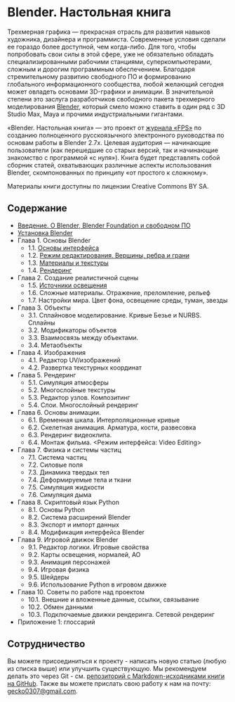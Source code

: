 # Blender. Настольная книга
Трехмерная графика — прекрасная отрасль для развития навыков художника, дизайнера и программиста. 
Современные условия сделали ее гораздо более доступной, чем когда-либо. Для того, чтобы попробовать 
свои силы в этой сфере, уже не обязательно обладать специализированными рабочими станциями, суперкомпьютерами, 
сложным и дорогим программным обеспечением. Благодаря стремительному развитию свободного ПО и формированию 
глобального информационного сообщества, любой желающий сегодня может овладеть основами 3D-графики и анимации. 
В значительной степени это заслуга разработчиков свободного пакета трехмерного моделирования [Blender](https://blender.org), 
который смело можно ставить в один ряд с 3D Studio Max, Maya и прочими индустриальными гигантами.

«Blender. Настольная книга» — это проект от [журнала «FPS»](http://fps-magazine.cf) по созданию полноценного русскоязычного 
электронного руководства по основам работы в Blender 2.7х. Целевая аудитория — 
начинающие пользователи (как перешедшие со старых версий, так и начинающие знакомство с 
программой «с нуля»). Книга будет представлять собой сборник статей, охватывающих различные аспекты 
использования Blender, скомпонованных по принципу «от простого к сложному».

Материалы книги доступны по лицензии Creative Commons BY SA. 

## Содержание
- [Введение. О Blender, Blender Foundation и свободном ПО](about-blender)
- [Установка Blender](installation)
- Глава 1. Основы Blender
  - 1.1. [Основы интерфейса](ch1/basics)
  - 1.2. [Режим редактирования. Вершины, ребра и грани](ch1/editing)
  - 1.3. [Материалы и текстуры](ch1/materials)
  - 1.4. [Рендеринг](ch1/rendering)
- Глава 2. Создание реалистичной сцены
  - 1.5. [Источники освещения](ch2/lights)
  - 1.6. Сложные материалы. Отражение, преломление, рельеф
  - 1.7. Настройки мира. Цвет фона, освещение среды, туман, звезды
- Глава 3. Объекты
  - 3.1. Сплайновое моделирование. Кривые Безье и NURBS. Сплайны
  - 3.2. Модификаторы объектов
  - 3.3. Взаимосвязь между объектами.
  - 3.4. Метаобъекты
- Глава 4. Изображения
  - 4.1. Редактор UV/изображений
  - 4.2. Развертка текстурных координат
- Глава 5. Рендеринг
  - 5.1. Симуляция атмосферы
  - 5.2. Многослойные текстуры
  - 5.3. Редактор узлов. Композитинг
  - 5.4. Слои. Многослойный рендеринг
- Глава 6. Основы анимации.
  - 6.1. Временная шкала. Интерполяционные кривые
  - 6.2. Скелетная анимация. Арматура, кости, развесовка
  - 6.3. Рендеринг видеоклипа.
  - 6.4. Монтаж фильма. <Режим интерфейса: Video Editing>
- Глава 7. Физика и системы частиц
  - 7.1. Система частиц
  - 7.2. Силовые поля
  - 7.3. Динамика твердых тел
  - 7.4. Деформируемые тела и ткани
  - 7.5. Симуляция жидкости
  - 7.6. Симуляция дыма
- Глава 8. Скриптовый язык Python
  - 8.1. Основы Python
  - 8.2. Система расширений Blender
  - 8.3. Экспорт и импорт данных
  - 8.4. Модификация интерфейса Blender
- Глава 9. Игровой движок Blender
  - 9.1. Редактор логики. Игровые свойства
  - 9.2. Карты освещения, нормалей, AO
  - 9.3. Анимация персонажей
  - 9.4. Игровая физика
  - 9.5. Шейдеры
  - 9.6. Использование Python в игровом движке
- Глава 10. Советы по работе над проектом
  - 10.1. Внешние и вложенные данные, ссылки, связывание
  - 10.2. Обмен данными
  - 10.3. Подключаемые движки рендеринга. Сетевой рендеринг
- Приложение 1: глоссарий

## Сотрудничество
Вы можете присоединиться к проекту - написать новую статью (любую из списка выше) или улучшить существующую. Мы рекомендуем делать это через Git - см. [репозиторий с Markdown-исходниками книги на GitHub](https://github.com/gecko0307/blender-handbook). Также вы можете прислать свою работу к нам на почту: gecko0307@gmail.com. 

 
